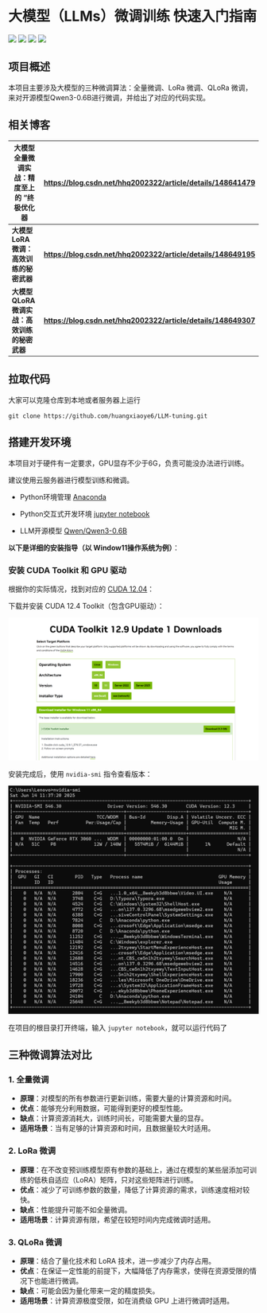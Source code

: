 # 大模型（LLMs）微调训练 快速入门指南

![ ](https://img.shields.io/badge/python-3.12.4-brightgreen.svg) ![ ](https://img.shields.io/badge/jupyter-notebook-100%-brightgreen.svg) ![ ](https://img.shields.io/badge/huggingface-0.31.2-brightgreen.svg) ![ ](https://img.shields.io/badge/transfermer-4.51.3-brightgreen.svg)



## 项目概述

本项目主要涉及大模型的三种微调算法：全量微调、LoRa 微调、QLoRa 微调，来对开源模型Qwen3-0.6B进行微调，并给出了对应的代码实现。



## 相关博客

| 大模型全量微调实战：精度至上的 “终极优化器    | https://blog.csdn.net/hhq2002322/article/details/148641479   |
| --------------------------------------------- | ------------------------------------------------------------ |
| **大模型 LoRA 微调：高效训练的秘密武器**      | **https://blog.csdn.net/hhq2002322/article/details/148649195** |
| **大模型 QLoRA 微调实战：高效训练的秘密武器** | **https://blog.csdn.net/hhq2002322/article/details/148649307** |



## 拉取代码

大家可以克隆仓库到本地或者服务器上运行

```
git clone https://github.com/huangxiaoye6/LLM-tuning.git
```



## 搭建开发环境

本项目对于硬件有一定要求，GPU显存不少于6G，负责可能没办法进行训练。

建议使用云服务器进行模型训练和微调。

- Python环境管理  [Anaconda](https://www.anaconda.com/)

- Python交互式开发环境  [jupyter notebook](https://jupyter.org/)

- LLM开源模型  [Qwen/Qwen3-0.6B](https://huggingface.co/Qwen/Qwen3-0.6B)



**以下是详细的安装指导（以 Window11操作系统为例）**：

### 安装 CUDA Toolkit 和 GPU 驱动

根据你的实际情况，找到对应的 [CUDA 12.04](https://developer.nvidia.com/cuda-downloads?target_os=Linux&target_arch=x86_64&Distribution=Ubuntu&target_version=22.04&target_type=runfile_local)：

下载并安装 CUDA 12.4 Toolkit（包含GPU驱动）：

![nvidia](./docs/nvidia.png)



安装完成后，使用 `nvidia-smi` 指令查看版本：

![](./docs/gpu-check.png)

在项目的根目录打开终端，输入 `jupyter notebook`，就可以运行代码了



## 三种微调算法对比

### 1. 全量微调

- **原理**：对模型的所有参数进行更新训练，需要大量的计算资源和时间。
- **优点**：能够充分利用数据，可能得到更好的模型性能。
- **缺点**：计算资源消耗大，训练时间长，可能需要大量的显存。
- **适用场景**：当有足够的计算资源和时间，且数据量较大时适用。

### 2. LoRa 微调

- **原理**：在不改变预训练模型原有参数的基础上，通过在模型的某些层添加可训练的低秩自适应（LoRA）矩阵，只对这些矩阵进行训练。
- **优点**：减少了可训练参数的数量，降低了计算资源的需求，训练速度相对较快。
- **缺点**：性能提升可能不如全量微调。
- **适用场景**：计算资源有限，希望在较短时间内完成微调时适用。

### 3. QLoRa 微调

- **原理**：结合了量化技术和 LoRA 技术，进一步减少了内存占用。
- **优点**：在保证一定性能的前提下，大幅降低了内存需求，使得在资源受限的情况下也能进行微调。
- **缺点**：可能会因为量化带来一定的精度损失。
- **适用场景**：计算资源极度受限，如在消费级 GPU 上进行微调时适用。



